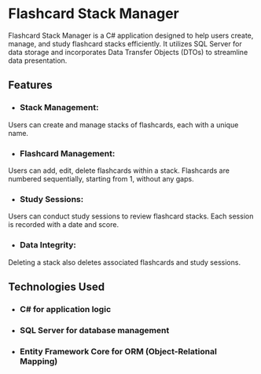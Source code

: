 # Flashcard Stack Manager
Flashcard Stack Manager is a C# application designed to help users create, manage, and study flashcard stacks efficiently. It utilizes SQL Server for data storage and incorporates Data Transfer Objects (DTOs) to streamline data presentation.

## Features
- ### Stack Management:
Users can create and manage stacks of flashcards, each with a unique name.
- ### Flashcard Management:
Users can add, edit, delete flashcards within a stack. Flashcards are numbered sequentially, starting from 1, without any gaps.
- ### Study Sessions:
Users can conduct study sessions to review flashcard stacks. Each session is recorded with a date and score.
- ### Data Integrity:
Deleting a stack also deletes associated flashcards and study sessions.

## Technologies Used
- ### C# for application logic
- ### SQL Server for database management
- ### Entity Framework Core for ORM (Object-Relational Mapping)
